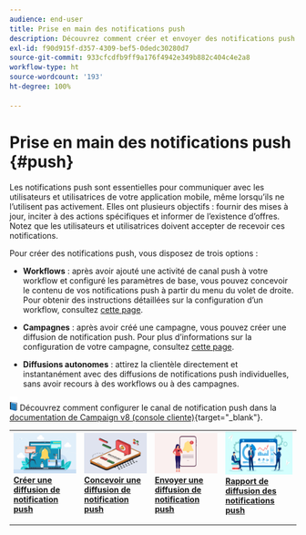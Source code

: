 ```yaml
---
audience: end-user
title: Prise en main des notifications push
description: Découvrez comment créer et envoyer des notifications push à l’aide d’Adobe Campaign Web.
exl-id: f90d915f-d357-4309-bef5-0dedc30280d7
source-git-commit: 933cfcdfb9ff9a176f4942e349b882c404c4e2a8
workflow-type: ht
source-wordcount: '193'
ht-degree: 100%

---
```


# Prise en main des notifications push {#push}

Les notifications push sont essentielles pour communiquer avec les utilisateurs et utilisatrices de votre application mobile, même lorsqu’ils ne l’utilisent pas activement. Elles ont plusieurs objectifs : fournir des mises à jour, inciter à des actions spécifiques et informer de l’existence d’offres. Notez que les utilisateurs et utilisatrices doivent accepter de recevoir ces notifications.

Pour créer des notifications push, vous disposez de trois options :

* **Workflows** : après avoir ajouté une activité de canal push à votre workflow et configuré les paramètres de base, vous pouvez concevoir le contenu de vos notifications push à partir du menu du volet de droite. Pour obtenir des instructions détaillées sur la configuration d’un workflow, consultez [cette page](../workflows/gs-workflows.md).

* **Campagnes** : après avoir créé une campagne, vous pouvez créer une diffusion de notification push. Pour plus d’informations sur la configuration de votre campagne, consultez [cette page](../campaigns/gs-campaigns.md).

* **Diffusions autonomes** : attirez la clientèle directement et instantanément avec des diffusions de notifications push individuelles, sans avoir recours à des workflows ou à des campagnes.

![](../assets/do-not-localize/book.png) Découvrez comment configurer le canal de notification push dans la [documentation de Campaign v8 (console cliente)](https://experienceleague.adobe.com/docs/campaign/campaign-v8/campaigns/send/push.html?lang=fr){target="_blank"}.

<table style="table-layout:fixed"><tr style="border: 0;">
<td>
<a href="create-push.md">
<img alt="Lead" src="assets/do-not-localize/push_create.jpeg">
</a>
<div><a href="create-push.md"><strong>Créer une diffusion de notification push</strong>
</div>
<p>
</td>
<td>
<a href="content-push.md">
<img alt="Peu fréquent" src="assets/do-not-localize/push_design.jpeg">
</a>
<div>
<a href="content-push.md"><strong>Concevoir une diffusion de notification push<strong></strong></a>
</div>
<p></td>
<td>
<a href="send-push.md">
<img alt="Validation" src="assets/do-not-localize/push_send.jpeg">
</a>
<div>
<a href="send-push.md"><strong>Envoyer une diffusion de notification push</strong></a>
</div>
<p>
</td>
<td>
<a href="send-push.md">
<img alt="Validation" src="assets/do-not-localize/push_report.jpeg">
</a>
<div>
<a href="send-push.md"><strong>Rapport de diffusion des notifications push</strong></a>
</div>
<p>
</td>
</tr></table>
